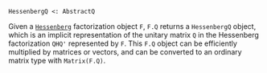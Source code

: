 ```
HessenbergQ <: AbstractQ
```

Given a [`Hessenberg`](@ref) factorization object `F`, `F.Q` returns a `HessenbergQ` object, which is an implicit representation of the unitary matrix `Q` in the Hessenberg factorization `QHQ'` represented by `F`. This `F.Q` object can be efficiently multiplied by matrices or vectors, and can be converted to an ordinary matrix type with `Matrix(F.Q)`.

